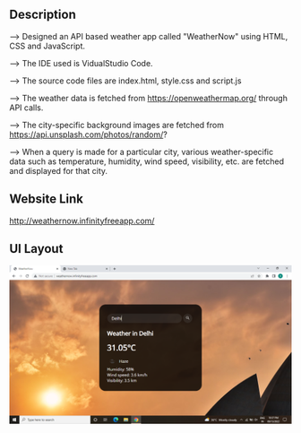 ## Description

--> Designed an API based weather app called "WeatherNow" using HTML, CSS and JavaScript.

--> The IDE used is VidualStudio Code.

--> The source code files are index.html, style.css and script.js

--> The weather data is fetched from https://openweathermap.org/ through API calls.

--> The city-specific background images are fetched from https://api.unsplash.com/photos/random/?

--> When a query is made for a particular city, various weather-specific data such as temperature, humidity, wind speed, visibility, etc. are fetched and displayed for that city.

## Website Link
http://weathernow.infinityfreeapp.com/

## UI Layout
![image](images/UI_Layout.png)
